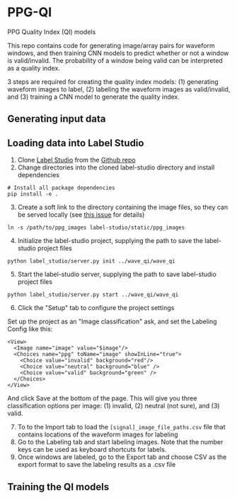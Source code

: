 # PPG-QI
PPG Quality Index (QI) models

This repo contains code for generating image/array pairs for waveform windows, and then training CNN models to predict whether or not a window is valid/invalid. 
The probability of a window being valid can be interpreted as a quality index.  

3 steps are required for creating the quality index models: (1) generating waveform images to label, (2) labeling the waveform images as valid/invalid, and (3) training a CNN model to generate the quality index. 

## Generating input data

## Loading data into Label Studio

1. Clone [Label Studio](https://labelstud.io) from the [Github repo](https://github.com/heartexlabs/label-studio)
2. Change directories into the cloned label-studio directory and install dependencies 
```
# Install all package dependencies
pip install -e .
```
3. Create a soft link to the directory containing the image files, so they can be served locally (see [this issue](https://github.com/heartexlabs/label-studio/issues/49) for details)
```
ln -s /path/to/ppg_images label-studio/static/ppg_images
```
4. Initialize the label-studio project, supplying the path to save the label-studio project files
```
python label_studio/server.py init ../wave_qi/wave_qi
```
5. Start the label-studio server, supplying the path to save label-studio project files
```
python label_studio/server.py start ../wave_qi/wave_qi
```
6. Click the "Setup" tab to configure the project settings

Set up the project as an "Image classification" ask, and set the Labeling Config like this: 
```
<View>
  <Image name="image" value="$image"/>
  <Choices name="ppg" toName="image" showInLine="true">
    <Choice value="invalid" background="red"/>
    <Choice value="neutral" background="blue" />
    <Choice value="valid" background="green" />
  </Choices>
</View>
```
And click Save at the bottom of the page. 
This will give you three classification options per image: (1) invalid, (2) neutral (not sure), and (3) valid. 

7. To to the Import tab to load the `[signal]_image_file_paths.csv` file that contains locations of the waveform images for labeling
8. Go to the Labeling tab and start labeling images. Note that the number keys can be used as keyboard shortcuts for labels. 
9. Once windows are labeled, go to the Export tab and choose CSV as the export format to save the labeling results as a .csv file

## Training the QI models

